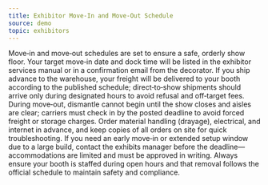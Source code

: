 ```yaml
---
title: Exhibitor Move-In and Move-Out Schedule
source: demo
topic: exhibitors
---
```

Move‑in and move‑out schedules are set to ensure a safe, orderly show floor. Your target move‑in date and dock time will be listed in the exhibitor services manual or in a confirmation email from the decorator. If you ship advance to the warehouse, your freight will be delivered to your booth according to the published schedule; direct‑to‑show shipments should arrive only during designated hours to avoid refusal and off‑target fees. During move‑out, dismantle cannot begin until the show closes and aisles are clear; carriers must check in by the posted deadline to avoid forced freight or storage charges. Order material handling (drayage), electrical, and internet in advance, and keep copies of all orders on site for quick troubleshooting. If you need an early move‑in or extended setup window due to a large build, contact the exhibits manager before the deadline—accommodations are limited and must be approved in writing. Always ensure your booth is staffed during open hours and that removal follows the official schedule to maintain safety and compliance.
